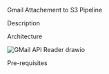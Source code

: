 Gmail Attachement to S3 Pipeline

Description

Architecture

![GMail API Reader drawio](https://github.com/karmariv/GmailAPIReaderApp/assets/19791050/97f65f6a-0179-47a9-ab83-d5a65e32c6f8)

Pre-requisites




